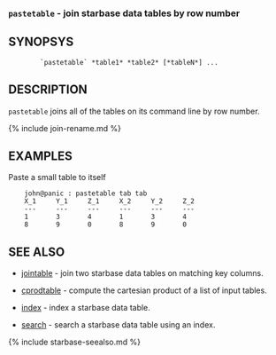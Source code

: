 
### `pastetable` - join starbase data tables by row number

SYNOPSYS
--------

```
        `pastetable` *table1* *table2* [*tableN*] ...
```

DESCRIPTION
-----------

`pastetable` joins all of the tables on its command line by row number.

{% include join-rename.md %}

EXAMPLES
--------

Paste a small table to itself

```
    john@panic : pastetable tab tab
    X_1     Y_1     Z_1     X_2     Y_2     Z_2
    ---     ---     ---     ---     ---     ---
    1       3       4       1       3       4
    8       9       0       8       9       0
```

SEE ALSO
--------


- [jointable]( jointable.html) - join two starbase data tables on matching key columns.
- [cprodtable]( cprodtable.html) - compute the cartesian product of a list of input tables.



- [index](index.html)      - index a starbase data table.
- [search](search.html)     - search a starbase data table using an index.


{% include starbase-seealso.md %}


